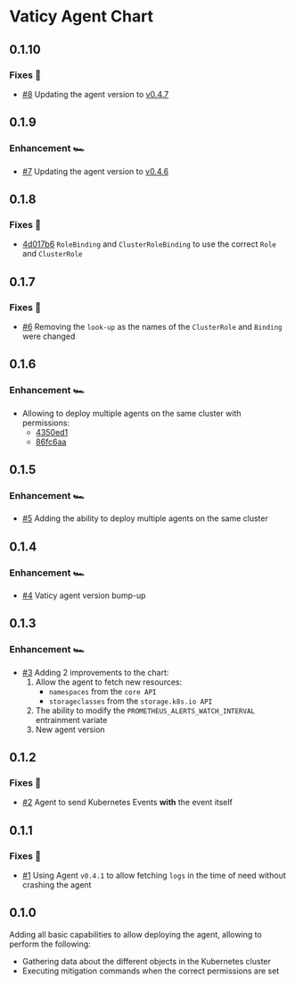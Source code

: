 # Vaticy Agent Chart

## 0.1.10

### Fixes 🔧

- [#8](https://github.com/vaticyai/agent-chart/pull/8) Updating the agent version to [v0.4.7](https://github.com/vaticyai/kubernetes-agent/releases/tag/v0.4.7)

## 0.1.9

### Enhancement 🏎️

- [#7](https://github.com/vaticyai/agent-chart/pull/7) Updating the agent version to [v0.4.6](https://github.com/vaticyai/kubernetes-agent/releases/tag/v0.4.6)

## 0.1.8

### Fixes 🔧

- [4d017b6](https://github.com/vaticyai/agent-chart/commit/4d017b602bbc1b8cd57ebeba4db16efb2872a62e) `RoleBinding` and `ClusterRoleBinding` to use the correct `Role` and `ClusterRole`

## 0.1.7

### Fixes 🔧

- [#6](https://github.com/vaticyai/agent-chart/pull/6) Removing the `look-up` as the names of the `ClusterRole` and `Binding` were changed

## 0.1.6

### Enhancement 🏎️

- Allowing to deploy multiple agents on the same cluster with permissions:
  - [4350ed1](https://github.com/vaticyai/agent-chart/commit/4350ed17ee9b01f6a605823a45883b2c32e90252)
  - [86fc6aa](https://github.com/vaticyai/agent-chart/commit/86fc6aac66fe0d7842555ea795749f6b1ff2bbd4)

## 0.1.5

### Enhancement 🏎️

- [#5](https://github.com/vaticyai/agent-chart/pull/5) Adding the ability to deploy multiple agents on the same cluster

## 0.1.4

### Enhancement 🏎️

- [#4](https://github.com/vaticyai/agent-chart/pull/4) Vaticy agent version bump-up

## 0.1.3

### Enhancement 🏎️

- [#3](https://github.com/vaticyai/agent-chart/pull/3) Adding 2 improvements to the chart:
  1. Allow the agent to fetch new resources:
        - `namespaces` from the `core API`
        - `storageclasses` from the `storage.k8s.io API`
  2. The ability to modify the `PROMETHEUS_ALERTS_WATCH_INTERVAL` entrainment variate
  3. New agent version

## 0.1.2

### Fixes 🔧

- [#2](https://github.com/vaticyai/agent-chart/pull/2) Agent to send Kubernetes Events **with** the event itself

## 0.1.1

### Fixes 🔧

- [#1](https://github.com/vaticyai/agent-chart/pull/1) Using Agent `v0.4.1` to allow fetching `logs` in the time of need without crashing the agent

## 0.1.0

Adding all basic capabilities to allow deploying the agent,
allowing to perform the following:

- Gathering data about the different objects in the Kubernetes cluster
- Executing mitigation commands when the correct permissions are set
